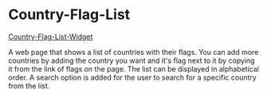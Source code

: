 # Country-Flag-List

[Country-Flag-List-Widget](https://owethusotomela.github.io/country-flag-list/)

A web page that shows a list of countries with their flags.
You can add more countries by adding the country you want and it's flag next to it by copying it from the link of flags on the page.
The list can be displayed in alphabetical order.
A search option is added for the user to search for a specific country from the list.
